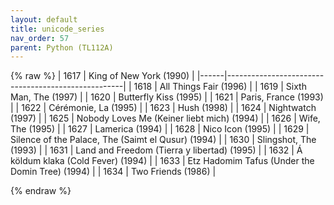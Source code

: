```yaml
---
layout: default
title: unicode_series
nav_order: 57
parent: Python (TL112A)
---
```

{% raw %}
| 1617 | King of New York (1990)                            |
|------|----------------------------------------------------|
| 1618 | All Things Fair (1996)                             |
| 1619 | Sixth Man, The (1997)                              |
| 1620 | Butterfly Kiss (1995)                              |
| 1621 | Paris, France (1993)                               |
| 1622 | Cérémonie, La (1995)                               |
| 1623 | Hush (1998)                                        |
| 1624 | Nightwatch (1997)                                  |
| 1625 | Nobody Loves Me (Keiner liebt mich) (1994)         |
| 1626 | Wife, The (1995)                                   |
| 1627 | Lamerica (1994)                                    |
| 1628 | Nico Icon (1995)                                   |
| 1629 | Silence of the Palace, The (Saimt el Qusur) (1994) |
| 1630 | Slingshot, The (1993)                              |
| 1631 | Land and Freedom (Tierra y libertad) (1995)        |
| 1632 | Á köldum klaka (Cold Fever) (1994)                 |
| 1633 | Etz Hadomim Tafus (Under the Domin Tree) (1994)    |
| 1634 | Two Friends (1986)                                 |

{% endraw %}
